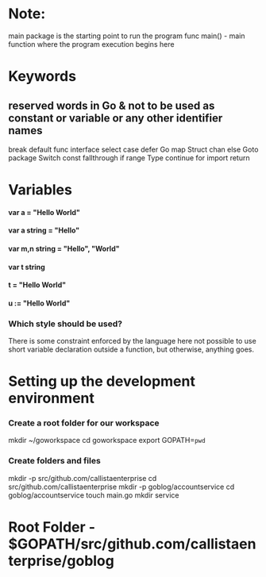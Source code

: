 # Note:

main package is the starting point to run the program
func main() - main function where the program execution begins here

# Keywords

## reserved words in Go & not to be used as constant or variable or any other identifier names
break	default	func	interface	select
case	defer	Go	map	Struct
chan	else	Goto	package	Switch
const	fallthrough	if	range	Type
continue	for	import	return	

# Variables

#### var a = "Hello World"
#### var a string = "Hello"
#### var m,n string = "Hello", "World"
#### var t string
#### t = "Hello World"
#### u := "Hello World"

### Which style should be used?

There is some constraint enforced by the language here
not possible to use short variable declaration outside a function, but otherwise, anything goes.

# Setting up the development environment
### Create a root folder for our workspace

mkdir ~/goworkspace
cd goworkspace
export GOPATH=`pwd`


### Create folders and files

mkdir -p src/github.com/callistaenterprise
cd src/github.com/callistaenterprise
mkdir -p goblog/accountservice
cd goblog/accountservice
touch main.go
mkdir service

# Root Folder - $GOPATH/src/github.com/callistaenterprise/goblog



